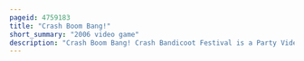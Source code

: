 ```yaml
---
pageid: 4759183
title: "Crash Boom Bang!"
short_summary: "2006 video game"
description: "Crash Boom Bang! Crash Bandicoot Festival is a Party Video Game developed by Dimps and published by Vivendi universal Games for the nintendo Ds. It was released in Japan in July 2006, North America and Europe in October 2006 and Australia in November 2006 ; the international Releases were published under the Sierra Entertainment Brand."
---
```

